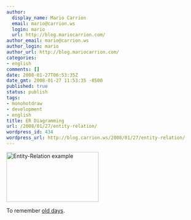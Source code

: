```yaml
---
author:
  display_name: Mario Carrion
  email: mario@carrion.ws
  login: mario
  url: http://blog.mariocarrion.com/
author_email: mario@carrion.ws
author_login: mario
author_url: http://blog.mariocarrion.com/
categories:
- english
comments: []
date: 2008-01-27T06:53:35Z
date_gmt: 2008-01-27 11:53:35 -0500
published: true
status: publish
tags:
- monohotdraw
- development
- english
title: ER Diagramming
url: /2008/01/27/entity-relation/
wordpress_id: 434
wordpress_url: http://blog.carrion.ws/2008/01/27/entity-relation/
---
```


<p><a href="http://www.flickr.com/photos/mariocarrion/2222215927/" title="Entity-Relation example by Mario CarriÃ³n, on Flickr"><img src="http://farm3.static.flickr.com/2203/2222215927_83fd93cbab_m.jpg" width="240" height="130" alt="Entity-Relation example" /></a></p>
<p>To remember <a href="http://www.itver.edu.mx/">old days</a>.</p>
